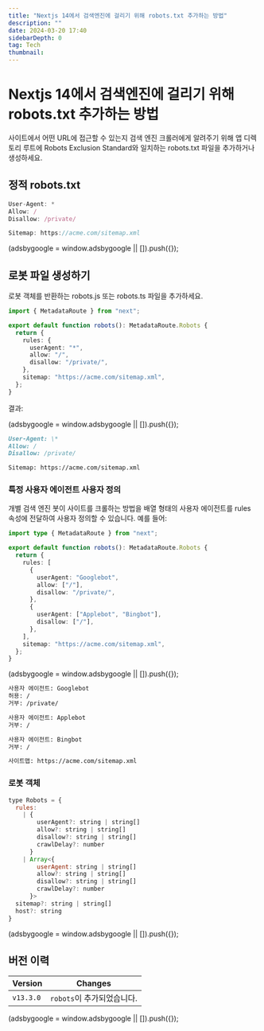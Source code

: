 ```yaml
---
title: "Nextjs 14에서 검색엔진에 걸리기 위해 robots.txt 추가하는 방법"
description: ""
date: 2024-03-20 17:40
sidebarDepth: 0
tag: Tech
thumbnail:
---
```


# Nextjs 14에서 검색엔진에 걸리기 위해 robots.txt 추가하는 방법

사이트에서 어떤 URL에 접근할 수 있는지 검색 엔진 크롤러에게 알려주기 위해 앱 디렉토리 루트에 Robots Exclusion Standard와 일치하는 robots.txt 파일을 추가하거나 생성하세요.

## 정적 robots.txt

```js
User-Agent: *
Allow: /
Disallow: /private/

Sitemap: https://acme.com/sitemap.xml
```

<!-- ui-log 수평형 -->

<ins class="adsbygoogle"
      style="display:block"
      data-ad-client="ca-pub-4877378276818686"
      data-ad-slot="9743150776"
      data-ad-format="auto"
      data-full-width-responsive="true"></ins>
<component is="script">
(adsbygoogle = window.adsbygoogle || []).push({});
</component>

## 로봇 파일 생성하기

로봇 객체를 반환하는 robots.js 또는 robots.ts 파일을 추가하세요.

```typescript
import { MetadataRoute } from "next";

export default function robots(): MetadataRoute.Robots {
  return {
    rules: {
      userAgent: "*",
      allow: "/",
      disallow: "/private/",
    },
    sitemap: "https://acme.com/sitemap.xml",
  };
}
```

결과:

<!-- ui-log 수평형 -->

<ins class="adsbygoogle"
      style="display:block"
      data-ad-client="ca-pub-4877378276818686"
      data-ad-slot="9743150776"
      data-ad-format="auto"
      data-full-width-responsive="true"></ins>
<component is="script">
(adsbygoogle = window.adsbygoogle || []).push({});
</component>

```markdown
User-Agent: \*
Allow: /
Disallow: /private/

Sitemap: https://acme.com/sitemap.xml
```

### 특정 사용자 에이전트 사용자 정의

개별 검색 엔진 봇이 사이트를 크롤하는 방법을 배열 형태의 사용자 에이전트를 rules 속성에 전달하여 사용자 정의할 수 있습니다. 예를 들어:

```typescript
import type { MetadataRoute } from "next";

export default function robots(): MetadataRoute.Robots {
  return {
    rules: [
      {
        userAgent: "Googlebot",
        allow: ["/"],
        disallow: "/private/",
      },
      {
        userAgent: ["Applebot", "Bingbot"],
        disallow: ["/"],
      },
    ],
    sitemap: "https://acme.com/sitemap.xml",
  };
}
```

<!-- ui-log 수평형 -->

<ins class="adsbygoogle"
      style="display:block"
      data-ad-client="ca-pub-4877378276818686"
      data-ad-slot="9743150776"
      data-ad-format="auto"
      data-full-width-responsive="true"></ins>
<component is="script">
(adsbygoogle = window.adsbygoogle || []).push({});
</component>

```md
사용자 에이전트: Googlebot
허용: /
거부: /private/

사용자 에이전트: Applebot
거부: /

사용자 에이전트: Bingbot
거부: /

사이트맵: https://acme.com/sitemap.xml
```

### 로봇 객체

```js
type Robots = {
  rules:
    | {
        userAgent?: string | string[]
        allow?: string | string[]
        disallow?: string | string[]
        crawlDelay?: number
      }
    | Array<{
        userAgent: string | string[]
        allow?: string | string[]
        disallow?: string | string[]
        crawlDelay?: number
      }>
  sitemap?: string | string[]
  host?: string
}
```

<!-- ui-log 수평형 -->

<ins class="adsbygoogle"
      style="display:block"
      data-ad-client="ca-pub-4877378276818686"
      data-ad-slot="9743150776"
      data-ad-format="auto"
      data-full-width-responsive="true"></ins>
<component is="script">
(adsbygoogle = window.adsbygoogle || []).push({});
</component>

## 버전 이력

| Version   | Changes                    |
| --------- | -------------------------- |
| `v13.3.0` | `robots`이 추가되었습니다. |

<!-- ui-log 수평형 -->

<ins class="adsbygoogle"
      style="display:block"
      data-ad-client="ca-pub-4877378276818686"
      data-ad-slot="9743150776"
      data-ad-format="auto"
      data-full-width-responsive="true"></ins>
<component is="script">
(adsbygoogle = window.adsbygoogle || []).push({});
</component>
